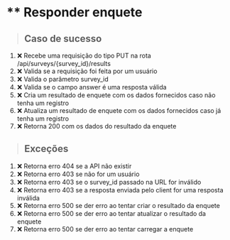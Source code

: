 # ** Responder enquete

> ## Caso de sucesso
1. :x: Recebe uma requisição do tipo PUT na rota /api/surveys/{survey_id}/results
2. :x: Valida se a requisição foi feita por um usuário
3. :x: Valida o parâmetro survey_id
4. :x: Valida se o campo answer é uma resposta válida
5. :x: Cria um resultado de enquete com os dados fornecidos caso não tenha um registro
6. :x: Atualiza um resultado de enquete com os dados fornecidos caso já tenha um registro
7. :x: Retorna 200 com os dados do resultado da enquete

> ## Exceções
1. :x: Retorna erro 404 se a API não existir
2. :x: Retorna erro 403 se não for um usuário
3. :x: Retorna erro 403 se o survey_id passado na URL for inválido
4. :x: Retorna erro 403 se a resposta enviada pelo client for uma resposta inválida
5. :x: Retorna erro 500 se der erro ao tentar criar o resultado da enquete
6. :x: Retorna erro 500 se der erro ao tentar atualizar o resultado da enquete
7. :x: Retorna erro 500 se der erro ao tentar carregar a enquete